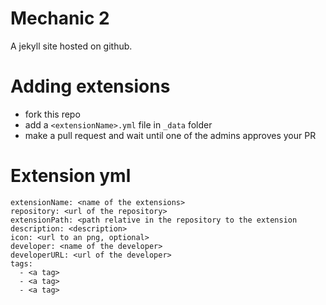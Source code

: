 # Mechanic 2

A jekyll site hosted on github.

# Adding extensions

* fork this repo
* add a `<extensionName>.yml` file in `_data` folder
* make a pull request and wait until one of the admins approves your PR

# Extension yml

```
extensionName: <name of the extensions> 
repository: <url of the repository>
extensionPath: <path relative in the repository to the extension
description: <description>
icon: <url to an png, optional>
developer: <name of the developer>
developerURL: <url of the developer>
tags:
  - <a tag>
  - <a tag>
  - <a tag>
```
